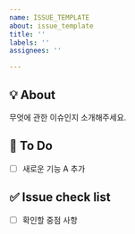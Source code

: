 ```yaml
---
name: ISSUE_TEMPLATE
about: issue_template
title: ''
labels: ''
assignees: ''

---
```


## 💡 About

무엇에 관한 이슈인지 소개해주세요.

## 📝 To Do

- [ ] 새로운 기능 A 추가


## ✅ Issue check list

- [ ] 확인할 중점 사항
